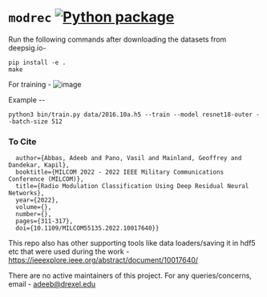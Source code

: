 # `modrec` [![Python package](https://github.com/drexelwireless/RadioML/actions/workflows/python-package.yml/badge.svg)](https://github.com/drexelwireless/RadioML/actions/workflows/python-package.yml)

Run the following commands after downloading the datasets from deepsig.io- 

```
pip install -e .
make
```

For training - 
![image](https://user-images.githubusercontent.com/38449494/125520596-732cfffb-817c-435b-9971-c6102886fe8a.png)

Example -- 
```
python3 bin/train.py data/2016.10a.h5 --train --model resnet18-outer --batch-size 512 
```

### To Cite 
```@INPROCEEDINGS{10017640,
  author={Abbas, Adeeb and Pano, Vasil and Mainland, Geoffrey and Dandekar, Kapil},
  booktitle={MILCOM 2022 - 2022 IEEE Military Communications Conference (MILCOM)}, 
  title={Radio Modulation Classification Using Deep Residual Neural Networks}, 
  year={2022},
  volume={},
  number={},
  pages={311-317},
  doi={10.1109/MILCOM55135.2022.10017640}}
```
This repo also has other supporting tools like data loaders/saving it in hdf5 etc that were used during the work - https://ieeexplore.ieee.org/abstract/document/10017640/

There are no active maintainers of this project. For any queries/concerns, email - adeeb@drexel.edu
